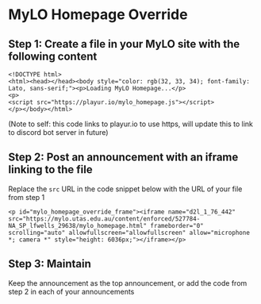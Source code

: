 # MyLO Homepage Override
## Step 1: Create a file in your MyLO site with the following content
```
<!DOCTYPE html>
<html><head></head><body style="color: rgb(32, 33, 34); font-family: Lato, sans-serif;"><p>Loading MyLO Homepage...</p>
<p>
<script src="https://playur.io/mylo_homepage.js"></script>
</p></body></html>
```
(Note to self: this code links to playur.io to use https, will update this to link to discord bot server in future)

## Step 2: Post an announcement with an iframe linking to the file
Replace the `src` URL in the code snippet below with the URL of your file from step 1
```
<p id="mylo_homepage_override_frame"><iframe name="d2l_1_76_442" src="https://mylo.utas.edu.au/content/enforced/527784-NA_SP_lfwells_29638/mylo_homepage.html" frameborder="0" scrolling="auto" allowfullscreen="allowfullscreen" allow="microphone *; camera *" style="height: 6036px;"></iframe></p>
```

## Step 3: Maintain
Keep the announcement as the top announcement, or add the code from step 2 in each of your announcements